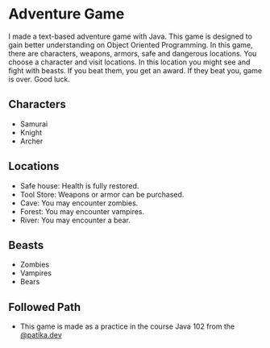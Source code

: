 # Adventure Game

I made a text-based adventure game with Java. This game is designed to gain better understanding on Object Oriented Programming.
In this game, there are characters, weapons, armors, safe and dangerous locations. You choose a character and visit locations. In this location you might see and fight with beasts. 
If you beat them, you get an award. If they beat you, game is over.
Good luck.

## Characters

- Samurai
- Knight
- Archer

## Locations

- Safe house: Health is fully restored.
- Tool Store: Weapons or armor can be purchased.
- Cave: You may encounter zombies.
- Forest: You may encounter vampires.
- River: You may encounter a bear.

## Beasts

- Zombies
- Vampires
- Bears


## Followed Path

- This game is made as a practice in the course Java 102 from the [@patika.dev](https://academy.patika.dev/courses/java-102) 

